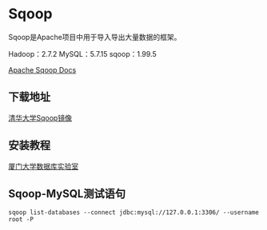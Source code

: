# Sqoop

Sqoop是Apache项目中用于导入导出大量数据的框架。

Hadoop：2.7.2
MySQL：5.7.15
sqoop：1.99.5

[Apache Sqoop Docs](http://sqoop.apache.org/docs/)

## 下载地址

[清华大学Sqoop镜像](https://mirrors.tuna.tsinghua.edu.cn/apache/sqoop/)

## 安装教程

[厦门大学数据库实验室](http://dblab.xmu.edu.cn/blog/install-sqoop1/)

## Sqoop-MySQL测试语句

```
sqoop list-databases --connect jdbc:mysql://127.0.0.1:3306/ --username root -P
```